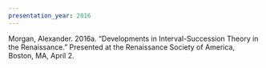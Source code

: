 ```yaml
---
presentation_year: 2016
---
```

Morgan, Alexander. 2016a. “Developments in Interval-Succession Theory in the Renaissance.” Presented at the Renaissance Society of America, Boston, MA, April 2.
